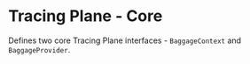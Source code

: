# Tracing Plane - Core

Defines two core Tracing Plane interfaces - `BaggageContext` and `BaggageProvider`.